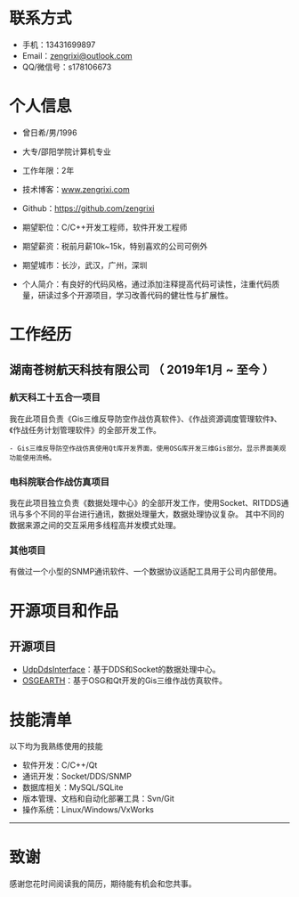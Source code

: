 
# 联系方式


- 手机：13431699897
- Email：zengrixi@outlook.com
- QQ/微信号：s178106673


# 个人信息

 - 曾日希/男/1996 
 - 大专/邵阳学院计算机专业 
 - 工作年限：2年
 - 技术博客：www.zengrixi.com
 - Github：https://github.com/zengrixi

 - 期望职位：C/C++开发工程师，软件开发工程师
 - 期望薪资：税前月薪10k~15k，特别喜欢的公司可例外
 - 期望城市：长沙，武汉，广州，深圳

 - 个人简介：有良好的代码风格，通过添加注释提高代码可读性，注重代码质量，研读过多个开源项目，学习改善代码的健壮性与扩展性。


# 工作经历

## 湖南苍树航天科技有限公司 （ 2019年1月 ~ 至今 ）

### 航天科工十五合一项目
我在此项目负责《Gis三维反导防空作战仿真软件》、《作战资源调度管理软件》、《作战任务计划管理软件》的全部开发工作。

	- Gis三维反导防空作战仿真使用Qt库开发界面，使用OSG库开发三维Gis部分。显示界面美观功能使用流畅。


### 电科院联合作战仿真项目
我在此项目独立负责《数据处理中心》的全部开发工作，使用Socket、RITDDS通讯与多个不同的平台进行通讯，数据处理量大，数据处理协议复杂。
其中不同的数据来源之间的交互采用多线程高并发模式处理。


### 其他项目

有做过一个小型的SNMP通讯软件、一个数据协议适配工具用于公司内部使用。
  
  
# 开源项目和作品

## 开源项目

  - [UdpDdsInterface](https://github.com/zengrixi/UdpDdsInterface)：基于DDS和Socket的数据处理中心。
  - [OSGEARTH](https://github.com/zengrixi/osgearth-Qt)：基于OSG和Qt开发的Gis三维作战仿真软件。
    
    
# 技能清单

以下均为我熟练使用的技能

- 软件开发：C/C++/Qt
- 通讯开发：Socket/DDS/SNMP
- 数据库相关：MySQL/SQLite
- 版本管理、文档和自动化部署工具：Svn/Git
- 操作系统：Linux/Windows/VxWorks
      
---      
# 致谢
感谢您花时间阅读我的简历，期待能有机会和您共事。
      